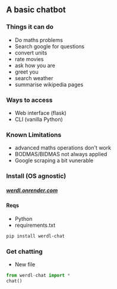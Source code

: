 ## A basic chatbot
### Things it can do
- Do maths problems
- Search google for questions
- convert units
- rate movies
- ask how you are
- greet you
- search weather
- summarise wikipedia pages
### Ways to access
- Web interface (flask)
- CLI (vanilla Python)
### Known Limitations
- advanced maths operations don't work
- BODMAS/BIDMAS not always applied
- Google scraping a bit vunerable
### Install (OS agnostic)
##### [werdl.onrender.com](werdl.onrender.com)
#### Reqs
- Python
- requirements.txt
```bash
pip install werdl-chat
```
### Get chatting
- New file
```python
from werdl-chat import *
chat()
```

